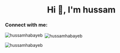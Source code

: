 <h1 align="center">Hi 👋, I'm hussam</h1>
<h3 align="left">Connect with me:</h3>
<p align="left">
</p>

<p><img align="left" src="https://github-readme-stats.vercel.app/api/top-langs?username=hussamhabayeb&show_icons=true&locale=en&layout=compact" alt="hussamhabayeb" /></p>

<p>&nbsp;<img align="center" src="https://github-readme-stats.vercel.app/api?username=hussamhabayeb&show_icons=true&locale=en" alt="hussamhabayeb" /></p>

<p><img align="center" src="https://github-readme-streak-stats.herokuapp.com/?user=hussamhabayeb&" alt="hussamhabayeb" /></p>











